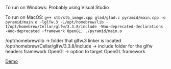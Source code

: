To run on Windows: Probably using Visual Studio

To run on MacOS: `g++ stb/stb_image.cpp glad/glad.c pyramid/main.cpp -o pyramid/main.o -lglfw.3 -L/opt/homebrew/lib -I/opt/homebrew/Cellar/glfw/3.3.8/include -Wno-deprecated-declarations -Wno-deprecated -framework OpenGL; ./pyramid/main.o`

/opt/homebrew/lib -> folder that glfw.3 linker is located
/opt/homebrew/Cellar/glfw/3.3.8/include -> include folder for the glfw headers
framework OpenGl -> option to target OpenGL framework


[Demo](https://github.com/viniciusroland/pyramid-cg/assets/41706108/48e53088-4800-4760-b138-7fca5c7eb5ac)

